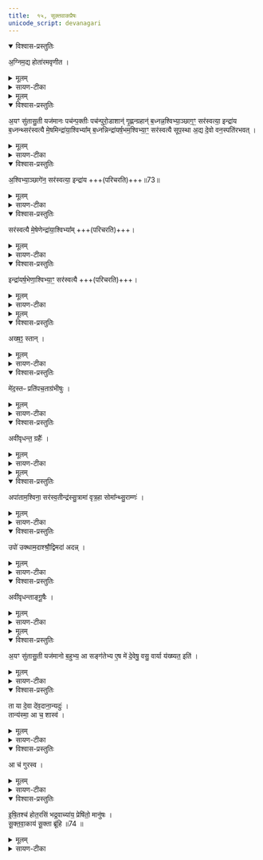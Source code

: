 ```yaml
---
title:  १५, सूक्तवाकप्रैषः
unicode_script: devanagari
---
```

<details open><summary>विश्वास-प्रस्तुतिः</summary>

अ॒ग्निम॒द्य होता॑रमवृणीत ।  
</details>

<details><summary>मूलम्</summary>

अ॒ग्निम॒द्य होता॑रमवृणीत ।  
</details>

<details><summary>सायण-टीका</summary>

(SB) 1चतुर्दशे प्रधानपशुत्रयार्था अनूयाजप्रैषा उक्ताः । अथ पञ्चदशे सूक्तवाकप्रैषोऽभिधीयते - अद्यास्मितकर्मणि अयं यजमानः अग्निरूपं दैवं होतारं होमनिष्पादकं पुरुषं अवृणीत वृतवान् ।  
</details>


<details><summary>मूलम्</summary>

अ॒यꣳ सु॑तासु॒ती यज॑मानः ।  
पच॑न्प॒क्तीः ।  
पच॑न्पुरो॒डाशान्॑ ।  
गृ॒ह्णन्ग्रहान्॑ ।  
ब॒ध्नन्न॒श्विभ्या॒ञ्छाग॒ꣳ॒ सर॑स्वत्या॒ इन्द्रा॑य ।  
ब॒ध्नन्थ्सर॑स्वत्यै मे॒षमिन्द्रा॑या॒श्विभ्या᳚म् ।  
ब॒ध्नन्निन्द्रा॑यर्ष॒भम॒श्विभ्या॒ꣳ॒ सर॑स्वत्यै ।  
सू॒प॒स्था अ॒द्य दे॒वो वन॒स्पति॑रभवत् ।  
</details>

<details open><summary>विश्वास-प्रस्तुतिः</summary>

अ॒यꣳ सु॑तासु॒ती यज॑मानः पच॑न्प॒क्तीः पच॑न्पुरो॒डाशान्॑  गृ॒ह्णन्ग्रहान्॑  ब॒ध्नन्न॒श्विभ्या॒ञ्छाग॒ꣳ॒ सर॑स्वत्या॒ इन्द्रा॑य ब॒ध्नन्थ्सर॑स्वत्यै मे॒षमिन्द्रा॑या॒श्विभ्या᳚म् ब॒ध्नन्निन्द्रा॑यर्ष॒भम॒श्विभ्या॒ꣳ॒ सर॑स्वत्यै सूप॒स्था अ॒द्य दे॒वो वन॒स्पति॑रभवत् ।  
</details>

<details><summary>मूलम्</summary>

अ॒यꣳ सु॑तासु॒ती यज॑मानः पच॑न्प॒क्तीः पच॑न्पुरो॒डाशान्॑  गृ॒ह्णन्ग्रहान्॑  ब॒ध्नन्न॒श्विभ्या॒ञ्छाग॒ꣳ॒ सर॑स्वत्या॒ इन्द्रा॑य ब॒ध्नन्थ्सर॑स्वत्यै मे॒षमिन्द्रा॑या॒श्विभ्या᳚म् ब॒ध्नन्निन्द्रा॑यर्ष॒भम॒श्विभ्या॒ꣳ॒ सर॑स्वत्यै सूप॒स्था अ॒द्य दे॒वो वन॒स्पति॑रभवत् ।  
</details>

<details><summary>सायण-टीका</summary>

कीदृशो यजमानः? सुतासुती, सुतमभिषुतं सोमसुरादि, असुतमभिषवरहितं पयःप्रभृति तदुभयमस्यास्तीति सुतासुती । किं कुर्वन्? पक्तीः पक्तव्यानि द्रव्याणि पचन् पक्वानि कुर्वन् तथा पुरोडाशान् ऐन्द्रसावित्रादीन् पचन्पक्तान्कुर्वन् ग्रहानाश्विनादीन् गृह्णन् पात्रेषु स्वीकुर्वन् योऽयं छागः तं सरस्वतीन्द्रयुक्ताभ्यामश्विभ्यां सर्वदेवार्थं यूपे बध्नन् तथा यो मेषः तं इन्द्राश्वयुक्तायै मुख्यायै सरस्वत्यै बध्नन् तथा यो वृषभः तमश्वसरस्वतीयुक्ताय मूख्यायेन्द्राय बध्नन् अद्यास्मिन्दिने वनस्पतिर्देवो यूपात्मकः सूपस्था अभवत् सुष्ठु स्थिरावस्थानयुक्तोऽभवत् ।  
</details>

<details open><summary>विश्वास-प्रस्तुतिः</summary>

अ॒श्विभ्या॒ञ्छागे॑न॒ सर॑स्वत्या॒ इन्द्रा॑य +++(परिचरति)+++॥73॥  
</details>

<details><summary>मूलम्</summary>

अ॒श्विभ्या॒ञ्छागे॑न॒ सर॑स्वत्या॒ इन्द्रा॑य +++(परिचरति)+++॥73॥  
</details>

<details><summary>सायण-टीका</summary>

सरस्वतीन्द्रयुक्ताभ्यां मुख्याभ्यामश्विभ्यां छागेन पशुना यजमानः परिचरति ।  
</details>

<details open><summary>विश्वास-प्रस्तुतिः</summary>

सर॑स्वत्यै मे॒षेणेन्द्रा॑या॒श्विभ्या᳚म् +++(परिचरति)+++।  
</details>

<details><summary>मूलम्</summary>

सर॑स्वत्यै मे॒षेणेन्द्रा॑या॒श्विभ्या᳚म् +++(परिचरति)+++।  
</details>

<details><summary>सायण-टीका</summary>

इन्द्राश्वियुक्तायै मुख्यायै सरस्वत्यै मेषेण पशुना परिचरति ।  
</details>

<details open><summary>विश्वास-प्रस्तुतिः</summary>

इन्द्रा॑यर्ष॒भेणा॒श्विभ्या॒ꣳ॒ सर॑स्वत्यै +++(परिचरति)+++।  
</details>

<details><summary>मूलम्</summary>

इन्द्रा॑यर्ष॒भेणा॒श्विभ्या॒ꣳ॒ सर॑स्वत्यै +++(परिचरति)+++।  
</details>

<details><summary>सायण-टीका</summary>

अश्विसरस्वतीयुक्तायेन्द्राय वृषभेण पशुना परिचरति ।  
</details>


<details><summary>मूलम्</summary>

अख्ष॒ꣵ॒ स्तान्मे॑द॒स्तᳶ प्रति॑पच॒ताग्र॑भीषुः ।  
</details>

<details open><summary>विश्वास-प्रस्तुतिः</summary>

अख्ष॒ꣵ॒ स्तान् ।  
</details>

<details><summary>मूलम्</summary>

अख्ष॒ꣵ॒ स्तान् ।  
</details>

<details><summary>सायण-टीका</summary>

तान्पशूनिन्द्रादयो देवा अक्षन् अशितवन्तः ।  
</details>

<details open><summary>विश्वास-प्रस्तुतिः</summary>

मे॑द॒स्तᳶ प्रति॑पच॒ताग्र॑भीषुः ।  
</details>

<details><summary>मूलम्</summary>

मे॑द॒स्तᳶ प्रति॑पच॒ताग्र॑भीषुः ।  
</details>

<details><summary>सायण-टीका</summary>

मेदस्तः मेदांसि पचता पक्वानि हवींषि प्रत्यग्रभीषुः प्रतिगृहीतवन्तः ।  
</details>

<details open><summary>विश्वास-प्रस्तुतिः</summary>

अवी॑वृधन्त॒ ग्रहैः᳚ ।  
</details>

<details><summary>मूलम्</summary>

अवी॑वृधन्त॒ ग्रहैः᳚ ।  
</details>

<details><summary>सायण-टीका</summary>

ग्रहैरनुष्ठितैः अवीवृधन्त वर्धित्वन्तः ।  
</details>


<details><summary>मूलम्</summary>

अपा॑ताम॒श्विना॒ सर॑स्व॒तीन्द्र॑स्सु॒त्रामा॑ वृत्र॒हा ।  
सोमा᳚न्थ्सु॒राम्णः॑ ।  
</details>

<details open><summary>विश्वास-प्रस्तुतिः</summary>

अपा॑ताम॒श्विना॒ सर॑स्व॒तीन्द्र॑स्सु॒त्रामा॑ वृत्र॒हा सोमा᳚न्थ्सु॒राम्णः॑ ।  
</details>

<details><summary>मूलम्</summary>

अपा॑ताम॒श्विना॒ सर॑स्व॒तीन्द्र॑स्सु॒त्रामा॑ वृत्र॒हा सोमा᳚न्थ्सु॒राम्णः॑ ।  
</details>

<details><summary>सायण-टीका</summary>

अश्विनौ देवौ सोमान् सुराम्णः सुरासदृशानि सोमद्रव्याणि अपातां पीतवन्तौ ।  
सरस्वती च पीतवती ।  
सुत्रामा वृत्रहेन्द्रश्च पीतवान् ।  
</details>

<details open><summary>विश्वास-प्रस्तुतिः</summary>

उपो॑ उक्थाम॒दाश्श्रौ॒द्विमदा॑ अदन्न् ।  
</details>

<details><summary>मूलम्</summary>

उपो॑ उक्थाम॒दाश्श्रौ॒द्विमदा॑ अदन्न् ।  
</details>

<details><summary>सायण-टीका</summary>

उपो समीपे उक्थामदाः शस्त्रवद्धर्षहेतुमन्त्रान् श्रौदश्रौषुः ।  
विमदाः विशेषेण हर्षयुक्ता अदन् भक्षितवन्तः ।  
</details>

<details open><summary>विश्वास-प्रस्तुतिः</summary>

अवी॑वृधन्ताङ्गू॒षैः ।  
</details>

<details><summary>मूलम्</summary>

अवी॑वृधन्ताङ्गू॒षैः ।  
</details>

<details><summary>सायण-टीका</summary>

आङ्गूषैरङ्गविशेषैः अवीवृधन्त सम्यग्वर्धितवन्तः ।  
</details>


<details><summary>मूलम्</summary>

त्वाम॒द्यर्ष॑ आर्षेयर्षीणान्नपादवृणीत ।  

अ॒यꣳ सु॑तासु॒ती यज॑मानः ।  
ब॒हुभ्य॒ आ सङ्ग॑तेभ्यः ।  
ए॒ष मे॑ दे॒वेषु॒ वसु॒ वार्या य॑ख्ष्यत॒ इति॑ ।  
</details>

<details open><summary>विश्वास-प्रस्तुतिः</summary>

अ॒यꣳ सु॑तासु॒ती यज॑मानो ब॒हुभ्य॒ आ सङ्ग॑तेभ्य ए॒ष मे॑ दे॒वेषु॒ वसु॒ वार्या य॑ख्ष्यत॒ इति॑ ।  
</details>

<details><summary>मूलम्</summary>

अ॒यꣳ सु॑तासु॒ती यज॑मानो ब॒हुभ्य॒ आ सङ्ग॑तेभ्य ए॒ष मे॑ दे॒वेषु॒ वसु॒ वार्या य॑ख्ष्यत॒ इति॑ ।  
</details>

<details><summary>सायण-टीका</summary>

अद्यास्मिन्कर्मणि हे ऋषे! अतीन्द्रियार्थदर्शिन्? हे होतः! त्वामयं यजमानोऽवृणीत वृतवान् । आर्षेय! हे ऋषिकुलोत्पन्न । ऋषीणां नपात्! हे ऋषिनप्तः? गोत्रप्रवर्तकमृषिं प्रति चतुर्थ! इत्यर्थः । एतदुभयमप्यृषिविशेषणम् । कीदृशो यजमानः? सुतासुती अभिषुतानभिषुतद्रव्यद्वयवान् ।  
किमर्थं वृतवानिति तदुच्शते - आसंगतेभ्यो बहुभ्य आगत्यास्मिन्कर्मणि संबद्धानां बहूनां देवानामर्थे । केनाभिप्रायेण वृतवानिति सोऽभिप्राय उच्यते - एष होता मे वसु वारि पुरोडाशरूपं वसु पयस्सुरारूपं वारि च देवेष्वायक्ष्यते समन्ताद्यागं करिष्यतीति ।  
</details>

<details open><summary>विश्वास-प्रस्तुतिः</summary>

ता या दे॒वा दे॑व॒दाना॒न्यदुः॑ ।  
तान्य॑स्मा॒ आ च॒ शास्व॑ ।  
</details>

<details><summary>मूलम्</summary>

ता या दे॒वा दे॑व॒दाना॒न्यदुः॑ ।  
तान्य॑स्मा॒ आ च॒ शास्व॑ ।  
</details>

<details><summary>सायण-टीका</summary>

ता या देवदानानि यानि तानि देवेभ्यो दत्तानि हवींषि देवा अदुः ऋत्विजो दत्तवन्तः तानि सर्वाणि हविष्फलानि अस्मै यजमानाय आशास्व च सिध्यन्त्वित्येवमाशिषं च कुरु ।  
</details>

<details open><summary>विश्वास-प्रस्तुतिः</summary>

आ च॑ गुरस्व ।  
</details>

<details><summary>मूलम्</summary>

आ च॑ गुरस्व ।  
</details>

<details><summary>सायण-टीका</summary>

आगुरस्व च तत्सिद्ध्यर्थमुद्यमं च कुरु ।  
</details>

<details open><summary>विश्वास-प्रस्तुतिः</summary>

इ॒षि॒तश्च॑ होत॒रसि॑ भद्र॒वाच्या॑य॒ प्रेषि॑तो॒ मानु॑षः ।  
सू॒क्त॒वा॒काय॑ सू॒क्ता ब्रू॑हि ॥74 ॥  
</details>

<details><summary>मूलम्</summary>

इ॒षि॒तश्च॑ होत॒रसि॑ भद्र॒वाच्या॑य॒ प्रेषि॑तो॒ मानु॑षः ।  
सू॒क्त॒वा॒काय॑ सू॒क्ता ब्रू॑हि ॥74 ॥  
</details>

<details><summary>सायण-टीका</summary>

हे होतः! इषितो मयाऽभिलषितः प्रेषितश्चासि । भद्रवाच्याय कल्याणवचनाय प्रेषितो मानुषो होता त्वं सूक्तस्य वचनं वाको यस्य देवस्य सोऽयं देवः सूक्तवाकः तस्मै सूक्तवाकदेवाय सूक्ता ब्रूहि 'इदं द्यावापृथिवी' इत्वेतदनुवाकोक्ताति शोभनानि वचनानि कथय ॥



इति श्रीमत्सायणाचार्यविरचिते माधवीये वेदार्थप्रकाशे कृष्णयजुर्वेदीयतैत्तिरीयब्राह्मणभाष्ये द्वितीयाष्टके षष्ठप्रपाठके पञ्चदशोऽनुवाकः ॥

</details>

